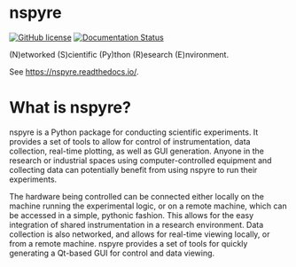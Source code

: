 # nspyre
[![GitHub license](https://img.shields.io/github/license/nspyre-org/nspyre)](https://github.com/nspyre-org/nspyre/blob/master/LICENSE)
[![Documentation Status](https://readthedocs.org/projects/nspyre/badge/?version=latest)](https://nspyre.readthedocs.io/en/latest/?badge=latest)

(N)etworked (S)cientific (Py)thon (R)esearch (E)nvironment.

See https://nspyre.readthedocs.io/.

# What is nspyre?

nspyre is a Python package for conducting scientific experiments. It provides 
a set of tools to allow for control of instrumentation, data collection, 
real-time plotting, as well as GUI generation. Anyone in the research or 
industrial spaces using computer-controlled equipment and collecting data can 
potentially benefit from using nspyre to run their experiments.

The hardware being controlled can be connected either locally on the machine 
running the experimental logic, or on a remote machine, which can be accessed 
in a simple, pythonic fashion. This allows for the easy integration of shared 
instrumentation in a research environment. Data collection is also 
networked, and allows for real-time viewing locally, or from a remote machine. 
nspyre provides a set of tools for quickly generating a Qt-based GUI for 
control and data viewing.
